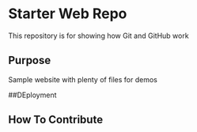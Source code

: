 # Starter Web Repo

This repository is for showing how Git and GitHub work

## Purpose

Sample website with plenty of files for demos

##DEployment

## How To Contribute